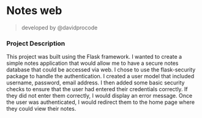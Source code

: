 # Notes web
> developed by @davidprocode
### Project Description
This project was built using the Flask framework. I wanted to create a simple notes application that would allow me to have a secure notes database that could be accessed via web. I chose to use the flask-security package to handle the authentication. I created a user model that included username, password, email address. I then added some basic security checks to ensure that the user had entered their credentials correctly. If they did not enter them correctly, I would display an error message. Once the user was authenticated, I would redirect them to the home page where they could view their notes.

